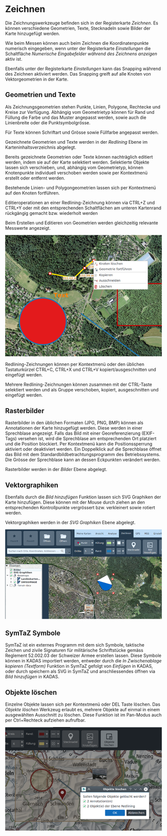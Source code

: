 # Zeichnen

Die Zeichnungswerkzeuge befinden sich in der Registerkarte *Zeichnen*. Es können verschiedene Geometrien, Texte, Stecknadeln sowie Bilder der Karte hinzugefügt werden.

Wie beim Messen können auch beim Zeichnen die Koordinatenpunkte numerisch eingegeben, wenn unter der Registerkarte *Einstellungen* die Schaltfläche *Numerische Eingabefelder während des Zeichnens anzeigen* aktiv ist.

Ebenfalls unter der Registerkarte *Einstellungen* kann das Snapping während des Zeichnen aktiviert werden. Das Snapping greift auf alle Knoten von Vektorgeometrien in der Karte.

## Geometrien und Texte

Als Zeichnungsgeometrien stehen Punkte, Linien, Polygone, Rechtecke und Kreise zur Verfügung. Abhängig vom Geometrietyp können für Rand und Füllung die Farbe und das Muster angepasst werden, sowie auch die Linienbreite oder die Punktsymbolgrösse.

Für Texte können Schriftart und Grösse sowie Füllfarbe angepasst werden.

Gezeichnete Geometrien und Texte werden in der *Redlining* Ebene im Karteninhaltsverzeichnis abgelegt.

Bereits gezeichnete Geometrien oder Texte können nachträglich editiert werden, indem sie auf der Karte selektiert werden. Selektierte Objekte lassen sich verschieben, und, abhängig vom Geometrietyp, können Knotenpunkte individuell verschoben werden sowie per Kontextmenü erstellt oder entfernt werden.

Bestehende Linien- und Polygongeometrien lassen sich per Kontextmenü auf den Knoten fortführen.

Editieroperationen an einer Redlining-Zeichnung können via CTRL+Z und CTRL+Y oder mit den entsprechenden Schaltflächen am unteren Kartenrand rückgängig gemacht bzw. wiederholt werden

Beim Erstellen und Editieren von Geometrien werden gleichzeitig relevante Messwerte angezeigt.

<img src="../media/image6.png" />

Redlining-Zeichnungen können per Kontextmenü oder den üblichen Tastaturkürzel CTRL+C, CTRL+X und CTRL+V kopiert/ausgeschnitten und eingefügt werden.

Mehrere Redlining-Zeichnungen können zusammen mit der CTRL-Taste selektiert werden und als Gruppe verschoben, kopiert, ausgeschnitten und eingefügt werden.


## Rasterbilder

Rasterbilder in den üblichen Formaten (JPG, PNG, BMP) können als Annotationen der Karte hinzugefügt werden. Diese werden in einer Sprechblase angezeigt. Falls das Bild mit einer Georeferenzierung (EXIF-Tags) versehen ist, wird die Sprechblase am entsprechenden Ort platziert und die Position blockiert. Per Kontextmenü kann die Positionssperrung aktiviert oder deaktiviert werden. Ein Doppelklick auf die Sprechblase öffnet das Bild mit dem Standardbildbetrachtungsprogramm des Betriebssystems. Die Grösse der Sprechblase kann an dessen Eckpunkten verändert werden.

Rasterbilder werden in der *Bilder* Ebene abgelegt.

## Vektorgraphiken

Ebenfalls durch die *Bild hinzufügen* Funktion lassen sich SVG Graphiken der Karte hinzufügen. Diese können mit der Mouse durch ziehen an den entsprechenden Kontrollpunkte vergrössert bzw. verkleinert sowie rotiert werden.

Vektorgraphiken werden in der *SVG Graphiken* Ebene abgelegt.

<img src="../media/image7.png" />

## SymTaZ Symbole

SymTaZ ist ein externes Programm mit dem sich Symbole, taktische Zeichen und zivile Signaturen für militärische Schriftstücke gemäss Reglement 52.002.03 der Schweizer Armee erstellen lassen. Diese Symbole können in KADAS importiert werden, entweder durch die *In Zwischenablage kopieren (Textform)* Funktion in SymTaZ gefolgt von *Einfügen* in KADAS, oder durch speichern als SVG in SymTaZ und anschliessendes öffnen via *Bild hinzufügen* in KADAS.


## Objekte löschen

Einzelne Objekte lassen sich per Kontextmenü oder DEL Taste löschen. Das *Objekte löschen* Werkzeug erlaubt es, mehrere Objekte auf einmal in einem ausgewählten Ausschnitt zu löschen. Diese Funktion ist im Pan-Modus auch per Ctrl+Rechteck aufziehen aufrufbar.

<img src="../media/image8.png" />


